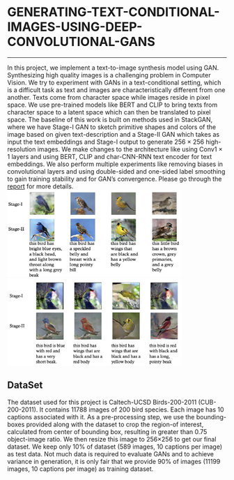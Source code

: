 # GENERATING-TEXT-CONDITIONAL-IMAGES-USING-DEEP-CONVOLUTIONAL-GANS
---
In this project, we implement a text-to-image synthesis model using GAN. Synthesizing high quality images is a challenging problem in Computer Vision. We try to experiment with GANs in a text-conditional setting, which is a difficult task as text and images are characteristically different from one another. Texts come from character space while images reside in pixel space. We use pre-trained models like BERT and CLIP to bring texts from character space to a latent space which can then be translated to pixel space. The baseline of this work is built on methods used in StackGAN, where we have Stage-I GAN to sketch primitive shapes and colors of the image based on given text-description and a Stage-II GAN which takes as input the text embeddings and Stage-I output to generate 256 × 256 high-resolution images. We make changes to the architecture like using Conv1 × 1 layers and using BERT, CLIP and char-CNN-RNN text encoder for text embeddings. We also perform multiple experiments like removing biases in convolutional layers and using double-sided and one-sided label smoothing to gain training stability and for GAN’s convergence. Please go through the [report](/Report/) for more details.
<img src="/Results/sg_res1.png" width="400" height="200">
<img src="/Results/sg_res2.png" width="400" height="200">

## DataSet
The dataset used for this project is Caltech-UCSD Birds-200-2011 (CUB-200-2011). It contains 11788 images of 200 bird species. Each image has 10 captions associated with it. As a pre-processing step, we use the bounding-boxes provided along with the dataset to crop the region-of interest, calculated from center of bounding box, resulting in greater than 0.75 object-image ratio. We then resize this image to 256×256 to get our final dataset. We keep only 10% of dataset (589 images, 10 captions per image) as test data. Not much data is required to evaluate GANs and to achieve variance in generation, it is only fair that we provide 90% of images (11199 images, 10 captions per image) as training dataset.
